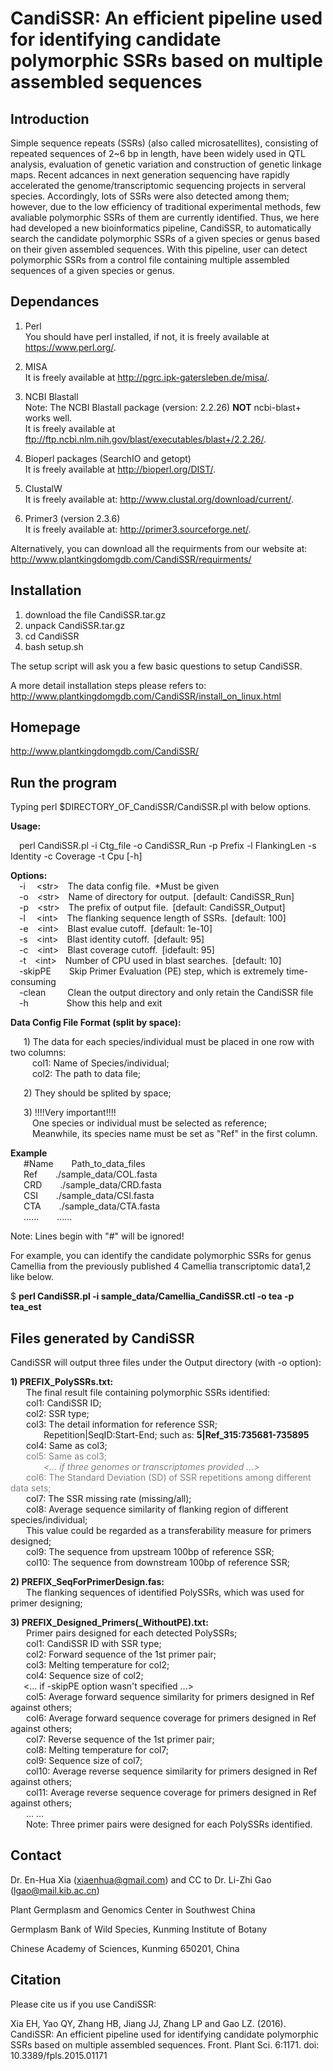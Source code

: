 CandiSSR: An efficient pipeline used for identifying candidate polymorphic SSRs based on multiple assembled sequences
=========

Introduction
------------
Simple sequence repeats (SSRs) (also called microsatellites), consisting of repeated sequences of 2~6 bp in length, have been widely used in QTL analysis, evaluation of genetic variation and construction of genetic linkage maps. Recent adcances in next generation sequencing have rapidly accelerated the genome/transcriptomic sequencing projects in serveral species. Accordingly, lots of SSRs were also detected among them; however, due to the low efficiency of traditional experimental methods, few avaliable polymorphic SSRs of them are currently identified. Thus, we here had developed a new bioinformatics pipeline, CandiSSR, to automatically search the candidate polymorphic SSRs of a given species or genus based on their given assembled sequences. With this pipeline, user can detect polymorphic SSRs from a control file containing multiple assembled sequences of a given species or genus.

Dependances
-------------------------------
 1) Perl</br>
    You should have perl installed, if not, it is freely available at https://www.perl.org/.

 2) MISA</br>
    It is freely available at http://pgrc.ipk-gatersleben.de/misa/.

 3) NCBI Blastall</br>
    Note: The NCBI Blastall package (version: 2.2.26) <b>NOT</b> ncbi-blast+ works well.</br>
    It is freely available at ftp://ftp.ncbi.nlm.nih.gov/blast/executables/blast+/2.2.26/.

 4) Bioperl packages (SearchIO and getopt)</br>
    It is freely available at http://bioperl.org/DIST/.

 5) ClustalW</br>
    It is freely available at: http://www.clustal.org/download/current/.

 6) Primer3 (version 2.3.6)</br>
    It is freely available at: http://primer3.sourceforge.net/.

Alternatively, you can download all the requirments from our website at: http://www.plantkingdomgdb.com/CandiSSR/requirments/

Installation
------------
 1) download the file CandiSSR.tar.gz
 2) unpack CandiSSR.tar.gz
 3) cd CandiSSR
 4) bash setup.sh
 
 The setup script will ask you a few basic questions to setup CandiSSR.

A more detail installation steps please refers to: http://www.plantkingdomgdb.com/CandiSSR/install_on_linux.html

Homepage
--------
http://www.plantkingdomgdb.com/CandiSSR/

Run the program
---------------
Typing perl $DIRECTORY_OF_CandiSSR/CandiSSR.pl with below options.

<b>Usage:</b>

&emsp;perl CandiSSR.pl -i Ctg_file -o CandiSSR_Run -p Prefix -l FlankingLen -s Identity -c Coverage -t Cpu [-h]

<b>Options:</b></br>
&emsp;-i&emsp;&nbsp;\<str\>&emsp;The data config file.&ensp;*Must be given</br>
&emsp;-o&emsp;\<str\>&emsp;Name of directory for output.&ensp;\[default: CandiSSR_Run\]</br>
&emsp;-p&emsp;\<str\>&emsp;The prefix of output file.&ensp;\[default: CandiSSR_Output\]</br>
&emsp;-l&emsp;&nbsp;\<int\>&emsp;The flanking sequence length of SSRs.&ensp;\[default: 100\]</br>
&emsp;-e&emsp;\<int\>&emsp;Blast evalue cutoff.&ensp;\[default: 1e-10\]</br>
&emsp;-s&emsp;\<int\>&emsp;Blast identity cutoff.&ensp;\[default: 95\]</br>
&emsp;-c&emsp;\<int\>&emsp;Blast coverage cutoff.&ensp;\[idefault: 95\]</br>
&emsp;-t&emsp;\<int\>&emsp;Number of CPU used in blast searches.&ensp;\[default: 10\]</br>
&emsp;-skipPE&emsp;&ensp;&nbsp;&nbsp;Skip Primer Evaluation (PE) step, which is extremely time-consuming</br>
&emsp;-clean&emsp;&emsp;&ensp;Clean the output directory and only retain the CandiSSR file</br>
&emsp;-h&emsp;&emsp;&emsp;&ensp;&nbsp;&nbsp;&nbsp;Show this help and exit</br>

<b>Data Config File Format (split by space):</b>

&emsp;&ensp;1\) The data for each species/individual must be placed in one row with two columns: </br>
&emsp;&emsp;&ensp;col1: Name of Species/individual; </br>
&emsp;&emsp;&ensp;col2: The path to data file; </br>

&emsp;&ensp;2\) They should be splited by space; </br>

&emsp;&ensp;3\) !!!!Very important!!!! </br>
&emsp;&emsp;&ensp;One species or individual must be selected as reference;</br> 
&emsp;&emsp;&ensp;Meanwhile, its species name must be set as "Ref" in the first column.</br>

<b>Example</b> </br>
&emsp;&ensp;#Name &emsp;&ensp; Path_to_data_files</br> 
&emsp;&ensp;Ref &emsp;&ensp; ./sample_data/COL.fasta </br>
&emsp;&ensp;CRD &emsp;&ensp; ./sample_data/CRD.fasta </br>
&emsp;&ensp;CSI &emsp;&ensp; ./sample_data/CSI.fasta </br>
&emsp;&ensp;CTA &emsp;&ensp; ./sample_data/CTA.fasta </br>
&emsp;&ensp;...... &emsp;&ensp; ......
    
 Note: Lines begin with "#" will be ignored! 

For example, you can identify the candidate polymorphic SSRs for genus Camellia from the previously published 4 Camellia transcriptomic data1,2 like below. 

$ <b>perl CandiSSR.pl -i sample_data/Camellia_CandiSSR.ctl -o tea -p tea_est </b> 

Files generated by CandiSSR
---------------------------
CandiSSR will output three files under the Output directory (with -o option):

<b>1\) PREFIX_PolySSRs.txt:</b></br> 
&emsp;&ensp; The final result file containing polymorphic SSRs identified:</br>
&emsp;&ensp; col1: CandiSSR ID;</br>
&emsp;&ensp; col2: SSR type;</br>
&emsp;&ensp; col3: The detail information for reference SSR; </br>
&emsp;&ensp;&emsp;&ensp;&ensp;       Repetition|SeqID:Start-End; such as: <b>5|Ref_315:735681-735895</b></br>
&emsp;&ensp; col4: Same as col3;</br>
<font color="gray">
&emsp;&ensp; col5: Same as col3;</br>
&emsp;&ensp;&emsp;&ensp;&ensp;          <i><... if three genomes or transcriptomes provided ...></i></br>
&emsp;&ensp; col6: The Standard Deviation (SD) of SSR repetitions among different data sets;</br>
 </font>
&emsp;&ensp; col7: The SSR missing rate (missing/all);</br>
&emsp;&ensp; col8: Average sequence similarity of flanking region of different species/individual;</br>
&emsp;&ensp;           This value could be regarded as a transferability measure for primers designed;</br>
&emsp;&ensp; col9: The sequence from upstream 100bp of reference SSR; </br>
&emsp;&ensp; col10: The sequence from downstream 100bp of reference SSR;</br>

<b>2\) PREFIX_SeqForPrimerDesign.fas:</b> </br>
&emsp;&ensp; The flanking sequences of identified PolySSRs, which was used for primer designing;</br>

<b>3\) PREFIX_Designed_Primers(_WithoutPE).txt:</b> </br>
&emsp;&ensp; Primer pairs designed for each detected PolySSRs; </br>
&emsp;&ensp; col1: CandiSSR ID with SSR type;</br>
&emsp;&ensp; col2: Forward sequence of the 1st primer pair;</br>
&emsp;&ensp; col3: Melting temperature for col2; </br>
&emsp;&ensp; col4: Sequence size of col2;</br>
&emsp;&ensp;<... if -skipPE option wasn't specified ...></br>
&emsp;&ensp; col5: Average forward sequence similarity for primers designed in Ref against others;</br>
&emsp;&ensp; col6: Average forward sequence coverage for primers designed in Ref against others;</br>
&emsp;&ensp; col7: Reverse sequence of the 1st primer pair;</br>
&emsp;&ensp; col8: Melting temperature for col7; </br>
&emsp;&ensp; col9: Sequence size of col7;</br>
&emsp;&ensp; col10: Average reverse sequence similarity for primers designed in Ref against others;</br>
&emsp;&ensp; col11: Average reverse sequence coverage for primers designed in Ref against others;</br>
&emsp;&ensp; ... ...</br>
&emsp;&ensp; Note: Three primer pairs were designed for each PolySSRs identified. </br>
 
Contact
-------
Dr. En-Hua Xia (xiaenhua@gmail.com) and CC to Dr. Li-Zhi Gao (lgao@mail.kib.ac.cn)

Plant Germplasm and Genomics Center in Southwest China

Germplasm Bank of Wild Species, Kunming Institute of Botany

Chinese Academy of Sciences, Kunming 650201, China

Citation
--------
Please cite us if you use CandiSSR:

Xia EH, Yao QY, Zhang HB, Jiang JJ, Zhang LP and Gao LZ. (2016). CandiSSR: An efficient pipeline used for identifying candidate polymorphic SSRs based on multiple assembled sequences. Front. Plant Sci. 6:1171. doi: 10.3389/fpls.2015.01171
